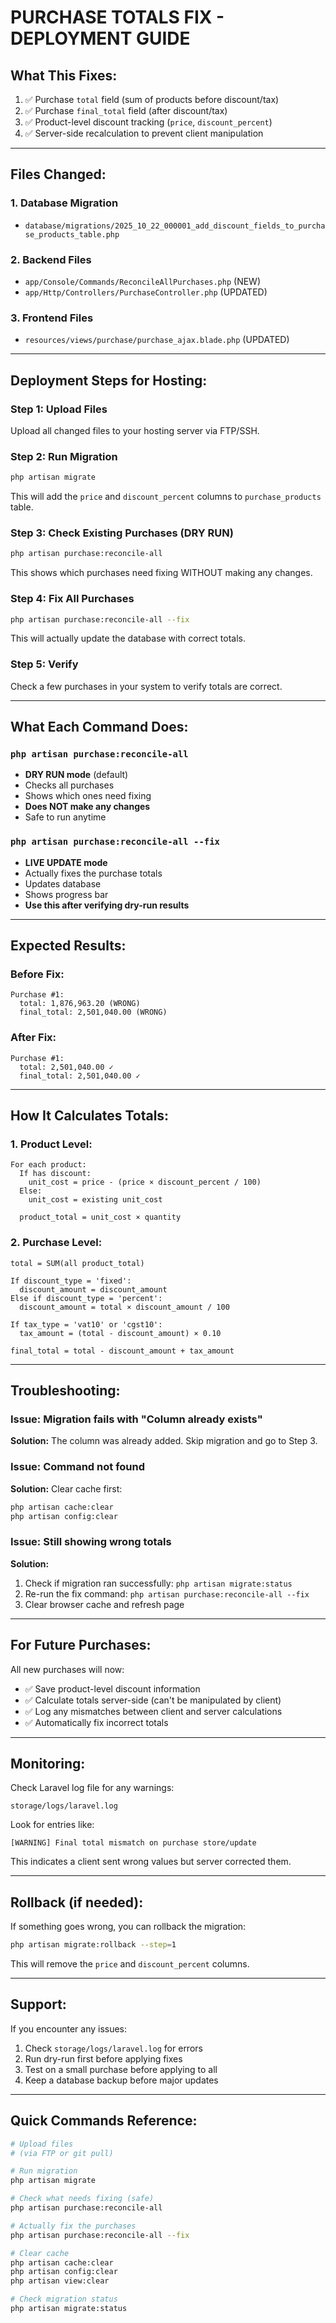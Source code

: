 # PURCHASE TOTALS FIX - DEPLOYMENT GUIDE

## What This Fixes:

1. ✅ Purchase `total` field (sum of products before discount/tax)
2. ✅ Purchase `final_total` field (after discount/tax)  
3. ✅ Product-level discount tracking (`price`, `discount_percent`)
4. ✅ Server-side recalculation to prevent client manipulation

---

## Files Changed:

### 1. Database Migration
- `database/migrations/2025_10_22_000001_add_discount_fields_to_purchase_products_table.php`

### 2. Backend Files
- `app/Console/Commands/ReconcileAllPurchases.php` (NEW)
- `app/Http/Controllers/PurchaseController.php` (UPDATED)

### 3. Frontend Files
- `resources/views/purchase/purchase_ajax.blade.php` (UPDATED)

---

## Deployment Steps for Hosting:

### Step 1: Upload Files
Upload all changed files to your hosting server via FTP/SSH.

### Step 2: Run Migration
```bash
php artisan migrate
```

This will add the `price` and `discount_percent` columns to `purchase_products` table.

### Step 3: Check Existing Purchases (DRY RUN)
```bash
php artisan purchase:reconcile-all
```

This shows which purchases need fixing WITHOUT making any changes.

### Step 4: Fix All Purchases
```bash
php artisan purchase:reconcile-all --fix
```

This will actually update the database with correct totals.

### Step 5: Verify
Check a few purchases in your system to verify totals are correct.

---

## What Each Command Does:

### `php artisan purchase:reconcile-all`
- **DRY RUN mode** (default)
- Checks all purchases
- Shows which ones need fixing
- **Does NOT make any changes**
- Safe to run anytime

### `php artisan purchase:reconcile-all --fix`
- **LIVE UPDATE mode**
- Actually fixes the purchase totals
- Updates database
- Shows progress bar
- **Use this after verifying dry-run results**

---

## Expected Results:

### Before Fix:
```
Purchase #1:
  total: 1,876,963.20 (WRONG)
  final_total: 2,501,040.00 (WRONG)
```

### After Fix:
```
Purchase #1:
  total: 2,501,040.00 ✓
  final_total: 2,501,040.00 ✓
```

---

## How It Calculates Totals:

### 1. Product Level:
```
For each product:
  If has discount:
    unit_cost = price - (price × discount_percent / 100)
  Else:
    unit_cost = existing unit_cost
  
  product_total = unit_cost × quantity
```

### 2. Purchase Level:
```
total = SUM(all product_total)

If discount_type = 'fixed':
  discount_amount = discount_amount
Else if discount_type = 'percent':
  discount_amount = total × discount_amount / 100

If tax_type = 'vat10' or 'cgst10':
  tax_amount = (total - discount_amount) × 0.10

final_total = total - discount_amount + tax_amount
```

---

## Troubleshooting:

### Issue: Migration fails with "Column already exists"
**Solution:** The column was already added. Skip migration and go to Step 3.

### Issue: Command not found
**Solution:** Clear cache first:
```bash
php artisan cache:clear
php artisan config:clear
```

### Issue: Still showing wrong totals
**Solution:** 
1. Check if migration ran successfully: `php artisan migrate:status`
2. Re-run the fix command: `php artisan purchase:reconcile-all --fix`
3. Clear browser cache and refresh page

---

## For Future Purchases:

All new purchases will now:
- ✅ Save product-level discount information
- ✅ Calculate totals server-side (can't be manipulated by client)
- ✅ Log any mismatches between client and server calculations
- ✅ Automatically fix incorrect totals

---

## Monitoring:

Check Laravel log file for any warnings:
```
storage/logs/laravel.log
```

Look for entries like:
```
[WARNING] Final total mismatch on purchase store/update
```

This indicates a client sent wrong values but server corrected them.

---

## Rollback (if needed):

If something goes wrong, you can rollback the migration:

```bash
php artisan migrate:rollback --step=1
```

This will remove the `price` and `discount_percent` columns.

---

## Support:

If you encounter any issues:
1. Check `storage/logs/laravel.log` for errors
2. Run dry-run first before applying fixes
3. Test on a small purchase before applying to all
4. Keep a database backup before major updates

---

## Quick Commands Reference:

```bash
# Upload files
# (via FTP or git pull)

# Run migration
php artisan migrate

# Check what needs fixing (safe)
php artisan purchase:reconcile-all

# Actually fix the purchases
php artisan purchase:reconcile-all --fix

# Clear cache
php artisan cache:clear
php artisan config:clear
php artisan view:clear

# Check migration status
php artisan migrate:status
```
